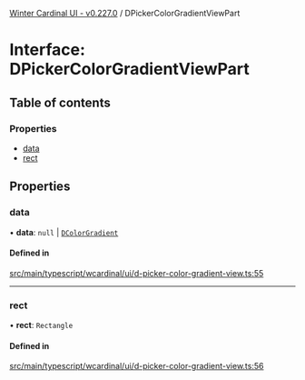 [Winter Cardinal UI - v0.227.0](../index.md) / DPickerColorGradientViewPart

# Interface: DPickerColorGradientViewPart

## Table of contents

### Properties

- [data](DPickerColorGradientViewPart.md#data)
- [rect](DPickerColorGradientViewPart.md#rect)

## Properties

### data

• **data**: ``null`` \| [`DColorGradient`](DColorGradient.md)

#### Defined in

[src/main/typescript/wcardinal/ui/d-picker-color-gradient-view.ts:55](https://github.com/winter-cardinal/winter-cardinal-ui/blob/v0.227.0/src/main/typescript/wcardinal/ui/d-picker-color-gradient-view.ts#L55)

___

### rect

• **rect**: `Rectangle`

#### Defined in

[src/main/typescript/wcardinal/ui/d-picker-color-gradient-view.ts:56](https://github.com/winter-cardinal/winter-cardinal-ui/blob/v0.227.0/src/main/typescript/wcardinal/ui/d-picker-color-gradient-view.ts#L56)

